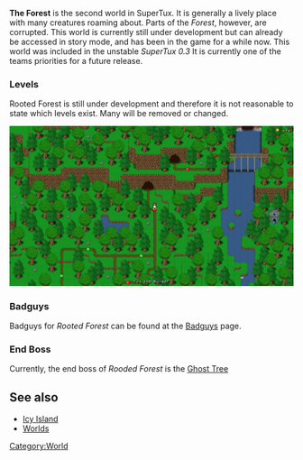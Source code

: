 **The Forest** is the second world in SuperTux. It is generally a lively place with many creatures roaming about. Parts of the *Forest*, however, are corrupted.
This world is currently still under development but can already be accessed in story mode, and has been in the game for a while now. This world was included in the unstable *SuperTux 0.3*
It is currently one of the teams priorities for a future release.

### Levels

Rooted Forest is still under development and therefore it is not reasonable to state which levels exist. Many will be removed or changed.

![The Rooted Forest worldmap in version 0.6.2](images/rooted_forest_0_6_2.png)

### Badguys

Badguys for *Rooted Forest* can be found at the [Badguys](Forest-Badguys.md) page.

### End Boss

Currently, the end boss of *Rooded Forest* is the [Ghost Tree](Ghosttree "wikilink")

See also
--------

-   [Icy Island](Icy_Island.md)
-   [Worlds](Worlds.md)

<Category:World>

